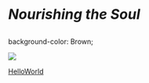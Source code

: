 # ***Nourishing the Soul***
##

background-color: Brown; 

![](https://media.istockphoto.com/id/1349381997/photo/female-hands-with-bowl-of-pumpkin-soup.jpg?s=612x612&w=0&k=20&c=bX5Xq1LmySatCItpQEG_ntpl_VqH0R_F9HEKGjRyBnE=)






[HelloWorld](https://ericalp2024.github.io/HelloWorld/)


